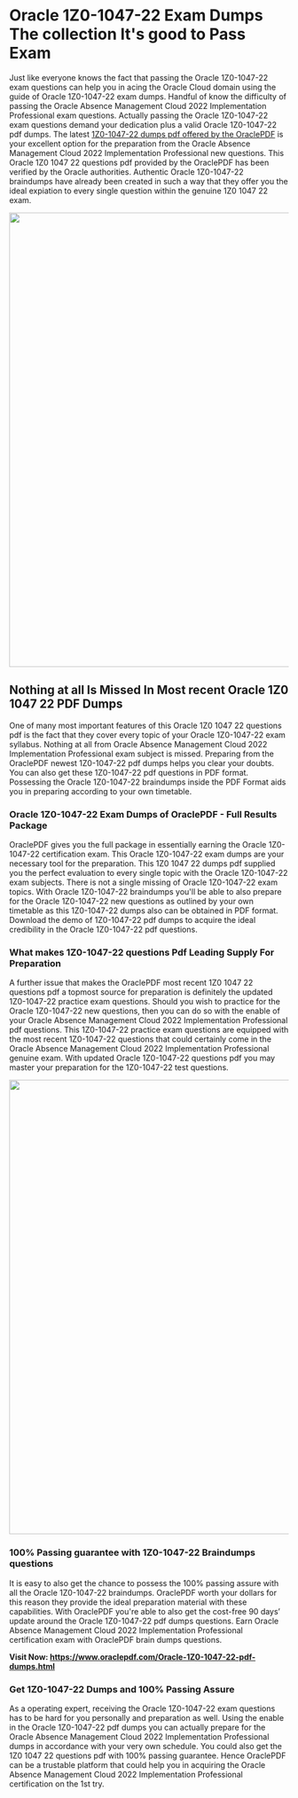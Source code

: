 <h1>Oracle 1Z0-1047-22 Exam Dumps The collection It's good to Pass Exam</h1>
<p>Just like everyone knows the fact that passing the Oracle 1Z0-1047-22 exam questions can help you in acing the&nbsp;Oracle Cloud&nbsp;domain using the guide of Oracle 1Z0-1047-22 exam dumps. Handful of know the difficulty of passing the Oracle Absence Management Cloud 2022 Implementation Professional exam questions. Actually passing the Oracle 1Z0-1047-22 exam questions demand your dedication plus a valid Oracle 1Z0-1047-22 pdf dumps. The latest&nbsp;<a href="https://www.oraclepdf.com/Oracle-1Z0-1047-22-pdf-dumps.html">1Z0-1047-22 dumps pdf offered by the OraclePDF</a>&nbsp;is your excellent option for the preparation from the Oracle Absence Management Cloud 2022 Implementation Professional new questions. This Oracle 1Z0 1047 22 questions pdf provided by the OraclePDF has been verified by the Oracle authorities. Authentic Oracle 1Z0-1047-22 braindumps have already been created in such a way that they offer you the ideal expiation to every single question within the genuine 1Z0 1047 22 exam.</p>
<p><a href="https://www.oraclepdf.com/Oracle-1Z0-1047-22-pdf-dumps.html"><img src="https://i.ibb.co/mJY6Knz/1.png" width="820" /></a></p>
<h2>Nothing at all Is Missed In Most recent Oracle 1Z0 1047 22 PDF Dumps</h2>
<p>One of many most important features of this Oracle 1Z0 1047 22 questions pdf is the fact that they cover every topic of your Oracle 1Z0-1047-22 exam syllabus. Nothing at all from Oracle Absence Management Cloud 2022 Implementation Professional exam subject is missed. Preparing from the OraclePDF newest 1Z0-1047-22 pdf dumps helps you clear your doubts. You can also get these 1Z0-1047-22 pdf questions in PDF format. Possessing the Oracle 1Z0-1047-22 braindumps inside the PDF Format aids you in preparing according to your own timetable.</p>
<h3>Oracle 1Z0-1047-22 Exam Dumps of OraclePDF - Full Results Package</h3>
<p>OraclePDF gives you the full package in essentially earning the Oracle 1Z0-1047-22 certification exam. This Oracle 1Z0-1047-22 exam dumps are your necessary tool for the preparation. This 1Z0 1047 22 dumps pdf supplied you the perfect evaluation to every single topic with the Oracle 1Z0-1047-22 exam subjects. There is not a single missing of Oracle 1Z0-1047-22 exam topics. With Oracle 1Z0-1047-22 braindumps you'll be able to also prepare for the Oracle 1Z0-1047-22 new questions as outlined by your own timetable as this 1Z0-1047-22 dumps also can be obtained in PDF format. Download the demo of 1Z0-1047-22 pdf dumps to acquire the ideal credibility in the Oracle 1Z0-1047-22 pdf questions.</p>
<h3>What makes 1Z0-1047-22 questions Pdf Leading Supply For Preparation</h3>
<p>A further issue that makes the OraclePDF most recent 1Z0 1047 22 questions pdf a topmost source for preparation is definitely the updated 1Z0-1047-22 practice exam questions. Should you wish to practice for the Oracle 1Z0-1047-22 new questions, then you can do so with the enable of your Oracle Absence Management Cloud 2022 Implementation Professional pdf questions. This 1Z0-1047-22 practice exam questions are equipped with the most recent 1Z0-1047-22 questions that could certainly come in the Oracle Absence Management Cloud 2022 Implementation Professional genuine exam. With updated Oracle 1Z0-1047-22 questions pdf you may master your preparation for the 1Z0-1047-22 test questions.</p>
<p><img src="https://i.ibb.co/TWQ7T6D/2.png" width="820" /></p>
<h3>100% Passing guarantee with 1Z0-1047-22 Braindumps questions</h3>
<p>It is easy to also get the chance to possess the 100% passing assure with all the Oracle 1Z0-1047-22 braindumps. OraclePDF worth your dollars for this reason they provide the ideal preparation material with these capabilities. With OraclePDF you're able to also get the cost-free 90 days&rsquo; update around the Oracle 1Z0-1047-22 pdf dumps questions. Earn Oracle Absence Management Cloud 2022 Implementation Professional certification exam with&nbsp;OraclePDF&nbsp;brain dumps questions.</p>
<p><strong>Visit Now: <a href="https://www.oraclepdf.com/Oracle-1Z0-1047-22-pdf-dumps.html">https://www.oraclepdf.com/Oracle-1Z0-1047-22-pdf-dumps.html</a></strong></p>
<h3>Get 1Z0-1047-22&nbsp;Dumps&nbsp;and 100% Passing Assure</h3>
<p>As a operating expert, receiving the Oracle 1Z0-1047-22 exam questions has to be hard for you personally and preparation as well. Using the enable in the Oracle 1Z0-1047-22 pdf dumps you can actually prepare for the Oracle Absence Management Cloud 2022 Implementation Professional dumps in accordance with your very own schedule. You could also get the 1Z0 1047 22 questions pdf with 100% passing guarantee. Hence OraclePDF can be a trustable platform that could help you in acquiring the Oracle Absence Management Cloud 2022 Implementation Professional certification on the 1st try.</p>

